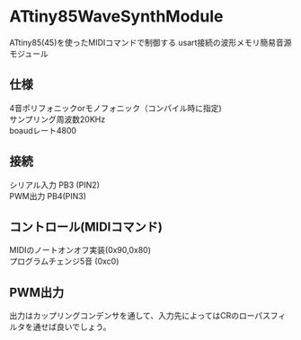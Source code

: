 # ATtiny85WaveSynthModule
ATtiny85(45)を使ったMIDIコマンドで制御する
usart接続の波形メモリ簡易音源モジュール
## 仕様
4音ポリフォニックorモノフォニック（コンパイル時に指定)  
サンプリング周波数20KHz  
boaudレート4800

## 接続
シリアル入力 PB3 (PIN2)  
PWM出力     PB4(PIN3)
## コントロール(MIDIコマンド)
MIDIのノートオンオフ実装(0x90,0x80)  
プログラムチェンジ5音 (0xc0)

## PWM出力
出力はカップリングコンデンサを通して、入力先によってはCRのローパスフィルタを通せば良いでしょう。 

